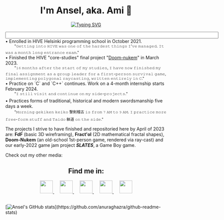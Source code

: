 <!-- well, i doubt no one's ever finding this message ☕
--> 
<div align="center">
<h1 align="center">I'm Ansel, aka. Ami 🌱</h1>
<a href="https://git.io/typing-svg"><img src="https://readme-typing-svg.herokuapp.com?font=Fira+Code&size=16&duration=2000&pause=1500&color=F7D33D&width=435&lines=A+fencing+instructor+turned+software+dev.;Teaches+sword+by+day%2C+practices+code+by+night;See+more+at+http%3A%2F%2Fanselnettl.es%2F" alt="Typing SVG" /></a>

<div align="left"><p><input size="80">
• Enrolled in HIVE Helsinki programming school in October 2021.<br> 
  &emsp;&emsp;<sup>"𝙶𝚎𝚝𝚝𝚒𝚗𝚐 𝚒𝚗𝚝𝚘 𝙷𝙸𝚅𝙴 𝚠𝚊𝚜 𝚘𝚗𝚎 𝚘𝚏 𝚝𝚑𝚎 𝚑𝚊𝚛𝚍𝚎𝚜𝚝 𝚝𝚑𝚒𝚗𝚐𝚜 𝙸'𝚟𝚎 𝚖𝚊𝚗𝚊𝚐𝚎𝚍. 𝙸𝚝 𝚠𝚊𝚜 𝚊 𝚖𝚘𝚗𝚝𝚑 𝚕𝚘𝚗𝚐 𝚎𝚗𝚝𝚛𝚊𝚗𝚌𝚎 𝚎𝚡𝚊𝚖."</sup><br>
• Finished the HIVE "core-studies" final project "<a href="https://github.com/anselnettles/doom-nukem">Doom-nukem</a>" in March 2023.<br> 
  &emsp;&emsp;<sup>"𝟷𝟼 𝚖𝚘𝚗𝚝𝚑𝚜 𝚊𝚏𝚝𝚎𝚛 𝚝𝚑𝚎 𝚜𝚝𝚊𝚛𝚝 𝚘𝚏 𝚖𝚢 𝚜𝚝𝚞𝚍𝚒𝚎𝚜, 𝙸 𝚑𝚊𝚟𝚎 𝚗𝚘𝚠 𝚏𝚒𝚗𝚒𝚜𝚑𝚎𝚍 𝚖𝚢 𝚏𝚒𝚗𝚊𝚕 𝚊𝚜𝚜𝚒𝚐𝚗𝚖𝚎𝚗𝚝 𝚊𝚜 𝚊 𝚐𝚛𝚘𝚞𝚙 𝚕𝚎𝚊𝚍𝚎𝚛 𝚏𝚘𝚛 𝚊 𝚏𝚒𝚛𝚜𝚝-𝚙𝚎𝚛𝚜𝚘𝚗 𝚜𝚞𝚛𝚟𝚒𝚟𝚊𝚕 𝚐𝚊𝚖𝚎, 𝚒𝚖𝚙𝚕𝚎𝚖𝚎𝚗𝚝𝚒𝚗𝚐 𝚙𝚘𝚕𝚢𝚐𝚘𝚗𝚊𝚕 𝚛𝚊𝚢𝚌𝚊𝚜𝚝𝚒𝚗𝚐, 𝚠𝚛𝚒𝚝𝚝𝚎𝚗 𝚎𝚗𝚝𝚒𝚛𝚎𝚕𝚢 𝚒𝚗 𝙲."</sup><br> 
• Practice on `C` and `C++` continues. Work on a 4-month internship starts February 2024.<br>
  &emsp;&emsp;<sup>"𝙸 𝚜𝚝𝚒𝚕𝚕 𝚟𝚒𝚜𝚒𝚝 𝚊𝚗𝚍 𝚌𝚘𝚗𝚝𝚒𝚗𝚞𝚎 𝚘𝚗 𝚖𝚢 𝚜𝚒𝚍𝚎-𝚙𝚛𝚘𝚓𝚎𝚌𝚝𝚜."</sup><br>
• Practices forms of traditional, historical and modern swordsmanship five days a week.<br> 
  &emsp;&emsp;<sup>"𝙼𝚘𝚛𝚗𝚒𝚗𝚐 𝚐𝚎𝚔𝚒𝚔𝚎𝚗 𝚔𝚎𝚒𝚔𝚘 撃剣稽古 𝚒𝚜 𝚏𝚛𝚘𝚖 𝟽 𝙰𝙼 𝚝𝚘 𝟿 𝙰𝙼. 𝙸 𝚙𝚛𝚊𝚌𝚝𝚒𝚌𝚎 𝚖𝚘𝚛𝚎 𝚏𝚛𝚎𝚎-𝚏𝚘𝚛𝚖 𝚜𝚝𝚞𝚏𝚏 𝚊𝚗𝚍 𝚃𝚊𝚒𝚍𝚘 躰道 𝚘𝚗 𝚝𝚑𝚎 𝚜𝚒𝚍𝚎."</sup><br></input></p>

The projects I strive to have finished and repositoried here by April of 2023 are: 
<b>FdF</b> (basic 3D wireframing), <b>Fract'ol</b> (2D mathematical fractal shapes), <b>Doom-Nukem</b> (an old-school 1st-person game, rendered via ray-cast) and our early-2022 game jam project <i><b>SLATES</b></i>, a Game Boy game.<br> 

Check out my other media:

<div align="center">  
<h2>Find me in:</h2>
<a href="https://www.linkedin.com/in/anselnettles/">
<img src="https://cdn-icons-png.flaticon.com/512/1384/1384171.png" height="40px" width="40px"/>
  </a>&emsp;
  <a href="https://www.twitter.com/anselnettles">
<img src="https://cdn-icons-png.flaticon.com/512/1384/1384174.png" height="40px" width="40px"/>
  </a>&emsp;
  <a href="https://www.instagram.com/ansel.nettles">
<img src="https://cdn-icons-png.flaticon.com/512/1384/1384172.png" height="40px" width="40px"/>
  </a>&emsp;
<a href="mailto:aviholai@student.hive.fi">
<img src="https://cdn-icons-png.flaticon.com/512/747/747828.png" height="40px" width="40px"/>
  </a>&emsp;
  <a href="http://anselnettl.es">
<img src="https://cdn-icons-png.flaticon.com/512/7166/7166224.png" height="40px" width="40px"/>
</a>
</div>
<br>

[![Ansel's GitHub stats](https://github-readme-stats.vercel.app/api?username=anselnettles&count_private=true&show_icons=true&theme=gruvbox&bg_color=0d1117&hide_border=TRUE&include_all_commits&hide=contribs&custom_title=Stats:)](https://github.com/anuraghazra/github-readme-stats)
